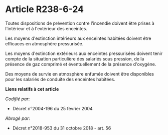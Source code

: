 # Article R238-6-24

Toutes dispositions de prévention contre l'incendie doivent être prises à l'intérieur et à l'extérieur des enceintes.

Les moyens d'extinction intérieurs aux enceintes habitées doivent être efficaces en atmosphère pressurisée.

Les moyens d'extinction extérieurs aux enceintes pressurisées doivent tenir compte de la situation particulière des salariés
sous pression, de la présence de gaz comprimé et éventuellement de la présence d'oxygène.

Des moyens de survie en atmosphère enfumée doivent être disponibles pour les salariés de conduite des enceintes habitées.

**Liens relatifs à cet article**

_Codifié par_:

  - Décret n°2004-196 du 25 février 2004

_Abrogé par_:

  - Décret n°2018-953 du 31 octobre 2018 - art. 56

